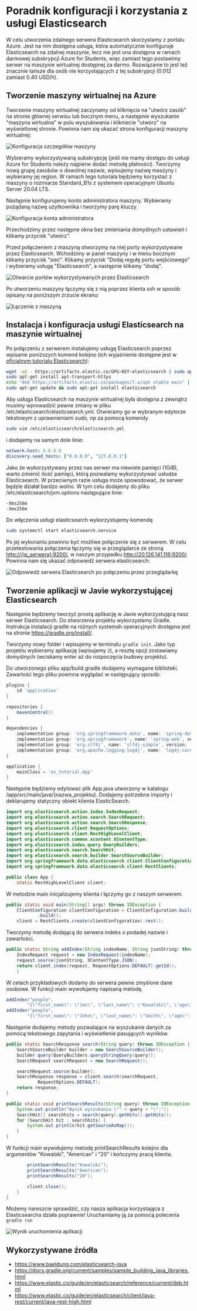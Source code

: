 # Poradnik konfiguracji i korzystania z usługi Elasticsearch

W celu utworzenia zdalnego serwera Elasticsearch skorzystamy z portalu Azure. Jest na nim dostępna usługa, która automatycznie konfiguruje Elasticsearch na zdalnej maszynie, lecz nie jest ona dostępna w ramach darmowej subskrypcji Azure for Students, więc zamiast tego postawimy serwer na maszynie wirtualnej dostępnej za darmo. Rozwiązanie to jest też znacznie tańsze dla osób nie korzystających z tej subskrypcji (0.012 zamiast 0.40 USD/h).

## Tworzenie maszyny wirtualnej na Azure

Tworzenie maszyny wirtualnej zaczynamy od kliknięcia na "utwórz zasób" na stronie głównej serwisu lub bocznym menu, a następnie wyszukanie "maszyna wirtualna" w polu wyszukiwania i klikniecie "utwórz" na wyświetlonej stronie. Powinna nam się ukazać strona konfiguracji maszyny wirtualnej:

![Konfiguracja szczegółów maszyny](images/config1.png)

Wybieramy wykorzystywaną subskrypcję (jeśli nie mamy dostępu do usługi Azure for Students należy najpierw dodać metodę płatności). Tworzymy nową grupę zasobów o dowolnej nazwie, wpisujemy nazwę maszyny i wybieramy jej region. W ramach tego tutoriala będziemy korzystać z maszyny o rozmiarze Standard_B1s z systemem operacyjnym Ubuntu Server 20.04 LTS.

Następnie konfigurujemy konto administratora maszyny. Wybieramy pożądaną nazwę użytkownika i tworzymy parę kluczy.

![Konfiguracja konta administratora](images/config2.png)

Przechodzimy przez następne okna bez zmieniania domyślnych ustawień i klikamy przycisk "utwórz".

Przed połączeniem z maszyną otworzymy na niej porty wykorzystywane przez Elasticsearch. Wchodzimy w panel maszyny i w menu bocznym klikamy przycisk "sieć". Klikamy przycisk "Dodaj regułę portu wejściowego" i wybieramy usługę "Elasticsearch", a następnie klikamy "dodaj".

![Otwarcie portów wykorzystywanych przez Elasticsearch](images/port_open.png)

Po utworzeniu maszyny łączymy się z nią poprzez klienta ssh w sposób opisany na poniższym zrzucie ekranu:

![Łączenie z maszyną](images/connection.png)

## Instalacja i konfiguracja usługi Elasticsearch na maszynie wirtualnej

Po połączeniu z serwerem instalujemy usługę Elasticsearch poprzez wpisanie poniższych komend kolejno (ich wyjaśnienie dostępne jest w [oficjalnym tutorialu Elasticsearch](https://www.elastic.co/guide/en/elasticsearch/reference/current/deb.html)):

```bash
wget -qO - https://artifacts.elastic.co/GPG-KEY-elasticsearch | sudo apt-key add -
sudo apt-get install apt-transport-https
echo "deb https://artifacts.elastic.co/packages/7.x/apt stable main" | sudo tee /etc/apt/sources.list.d/elastic-7.x.list
sudo apt-get update && sudo apt-get install elasticsearch
```

Aby usługa Elasticsearch na maszynie wirtualnej była dostępna z zewnątrz musimy wprowadzić pewne zmiany w pliku /etc/elasticsearch/elasticsearch.yml. Otwieramy go w wybranym edytorze tekstowym z uprawnieniami sudo, np za pomocą komendy

```bash
sudo vim /etc/elasticsearch/elasticsearch.yml
```

i dodajemy na samym dole linie:

```yml
network.host: 0.0.0.0
discovery.seed_hosts: ["0.0.0.0", "127.0.0.1"]
```

Jako że wykorzystywany przez nas serwer ma niewiele pamięci (1GiB), warto zmienić ilość pamięci, którą pozwalamy wykorzystywać usłudze Elasticsearch. W przeciwnym razie usługa może spowodować, że serwer będzie działał bardzo wolno. W tym celu dodajemy do pliku /etc/elasticsearch/jvm.options następujące linie:

```bash
-Xms256m
-Xmx256m
```

Do włączenia usługi elasticsearch wykorzystujemy komendę

```bash
sudo systemctl start elasticsearch.service
```

Po jej wykonaniu powinno być możliwe połączenie się z serwerem. W celu przetestowania połączenia łączymy się w przeglądarce ze stroną <http://{ip_serwera}:9200/>, w naszym przypadku <http://20.126.141.116:9200/>. Powinna nam się ukazać odpowiedź serwera elasticsearch:

![Odpowiedź serwera Elasticsearch po połączeniu przez przeglądarkę](images/browser_response.png)

## Tworzenie aplikacji w Javie wykorzystującej Elasticsearch

Następnie będziemy tworzyć prostą aplikację w Javie wykorzystującą nasz serwer Elasticsearch. Do stworzenia projektu wykorzystamy Gradle. Instrukcja instalacji gradle na różnych systemah operacyjnych dostępna jest na stronie <https://gradle.org/install/>.

Tworzymy nowy folder i wpisujemy w terminalu `gradle init`. Jako typ projektu wybieramy aplikację (wpisujemy `2`), a resztę opcji zostawiamy domyślnych (wciskamy enter aż do rozpoczęcia budowy projektu).

Do utworzonego pliku app/build.gradle dodajemy wymagane biblioteki. Zawartość tego pliku powinna wyglądać w następujący sposób:

```groovy
plugins {
    id 'application'
}

repositories {
    mavenCentral()
}

dependencies {
    implementation group: 'org.springframework.data', name: 'spring-data-elasticsearch', version: '4.3.0'
    implementation group: 'org.springframework', name: 'spring-web', version: '5.3.14'
    implementation group: 'org.slf4j', name: 'slf4j-simple', version: '1.7.32'
    implementation group: 'org.apache.logging.log4j', name: 'log4j-core', version: '2.16.0'
}

application {
    mainClass = 'es_tutorial.App'
}
```

Następnie będziemy edytować plik App.java utworzony w katalogu /app/src/main/java/{nazwa_projektu}. Dodajemy potrzebne importy i deklarujemy statyczny obiekt klienta ElasticSearch.

```java
import org.elasticsearch.action.index.IndexRequest;
import org.elasticsearch.action.search.SearchRequest;
import org.elasticsearch.action.search.SearchResponse;
import org.elasticsearch.client.RequestOptions;
import org.elasticsearch.client.RestHighLevelClient;
import org.elasticsearch.common.xcontent.XContentType;
import org.elasticsearch.index.query.QueryBuilders;
import org.elasticsearch.search.SearchHit;
import org.elasticsearch.search.builder.SearchSourceBuilder;
import org.springframework.data.elasticsearch.client.ClientConfiguration;
import org.springframework.data.elasticsearch.client.RestClients;

public class App {
    static RestHighLevelClient client;
```

W metodzie main inicjalizujemy klienta i łączymy go z naszym serwerem.

```java
public static void main(String[] args) throws IOException {
    ClientConfiguration clientConfiguration = ClientConfiguration.builder().connectedTo("20.126.141.116:9200")
            .build();
    client = RestClients.create(clientConfiguration).rest();
```

Tworzymy metodę dodającą do serwera indeks o podadej nazwie i zawartości.

```java
public static String addIndex(String indexName, String jsonString) throws IOException {
    IndexRequest request = new IndexRequest(indexName);
    request.source(jsonString, XContentType.JSON);
    return client.index(request, RequestOptions.DEFAULT).getId();
    }
```

W celach przykładowych dodamy do serwera pewne zmyślone dane osobowe. W funkcji main wywołujemy napisaną metodę.

```java
addIndex("people",
        "{\"first_name\": \"Jan\", \"last_name\": \"Kowalski\", \"age\": 20, \"nationality\": \"Polish\"}");
addIndex("people",
        "{\"first_name\": \"John\", \"last_name\": \"Smith\", \"age\": 30, \"nationality\": \"American\"}");
```

Następnie dodajemy metody pozwalające na wyszukanie danych za pomocą tekstowego zapytania i wyświetlenie pasujących wyników.

```java
public static SearchResponse search(String query) throws IOException {
    SearchSourceBuilder builder = new SearchSourceBuilder();
    builder.query(QueryBuilders.queryStringQuery(query));
    SearchRequest searchRequest = new SearchRequest();

    searchRequest.source(builder);
    SearchResponse response = client.search(searchRequest,
            RequestOptions.DEFAULT);
    return response;
}

public static void printSearchResults(String query) throws IOException {
    System.out.println("Wynik wyszukania \"" + query + "\":");
    SearchHit[] searchhits = search(query).getHits().getHits();
    for (SearchHit hit : searchhits) {
        System.out.println(hit.getSourceAsMap());
    }
}
```

W funkcji main wywołujemy metodę printSearchResults kolejno dla argumentów "Kowalski", "American" i "20" i kończymy pracę klienta.

```java
        printSearchResults("Kowalski");
        printSearchResults("American");
        printSearchResults("20");

        client.close();
    }
}
```

Możemy nareszcie sprawdzić, czy nasza aplikacja korzystająca z Elasticsearcha działa poprawnie! Uruchamiamy ją za pomocą polecenia `gradle run`

![Wynik uruchomienia aplikacji](images/app_run.png)

## Wykorzystywane źródła

- <https://www.baeldung.com/elasticsearch-java>
- <https://docs.gradle.org/current/samples/sample_building_java_libraries.html>
- <https://www.elastic.co/guide/en/elasticsearch/reference/current/deb.html>
- <https://www.elastic.co/guide/en/elasticsearch/client/java-rest/current/java-rest-high.html>
